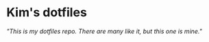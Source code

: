 Kim's dotfiles
========
*"This is my dotfiles repo. There are many like it, but this one is mine."*
